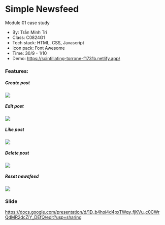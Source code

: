 # Simple Newsfeed

Module 01 case study

- By: Trần Minh Trí
- Class: C0824G1
- Tech stack: HTML, CSS, Javascript
- Icon pack: Font Awesome
- Time: 30/9 - 1/10
- Demo: https://scintillating-torrone-f1731b.netlify.app/

### Features:

##### Create post

![](https://i.giphy.com/media/v1.Y2lkPTc5MGI3NjExaXlpaWgzMGs3bnNtbDYzaDdjM2p3ZWd6enNxNjNwZmJhZzVpbmlocCZlcD12MV9pbnRlcm5hbF9naWZfYnlfaWQmY3Q9Zw/Oo9IvZFhicDNWKZebt/giphy.gif)

##### Edit post

![](https://i.giphy.com/media/v1.Y2lkPTc5MGI3NjExdWhqcWpqZ3AzejdxcTZvNmlocXFvcDF0dXdzZjNhYXloeXV2YWI1diZlcD12MV9pbnRlcm5hbF9naWZfYnlfaWQmY3Q9Zw/Rvh2Tmad85EgLtUmjD/giphy.gif)

##### Like post

![](https://i.giphy.com/media/v1.Y2lkPTc5MGI3NjExMjk2Z2tsaDMzeHh6eng4d2U2bGpmd3VuODhnbHJnM3VlcnhiajZnaCZlcD12MV9pbnRlcm5hbF9naWZfYnlfaWQmY3Q9Zw/vd2iktiqmsdWLNya99/giphy.gif)

##### Delete post

![](https://i.giphy.com/media/v1.Y2lkPTc5MGI3NjExMTk0M2Y3ZmNhZWQ2Nzh3b3kwNzBtajZlMXRzYjB3Z29vd3pxbnVobSZlcD12MV9pbnRlcm5hbF9naWZfYnlfaWQmY3Q9Zw/ZV8sMIUCqI3wgv0keI/giphy.gif)

##### Reset newsfeed

![](https://i.giphy.com/media/v1.Y2lkPTc5MGI3NjExeTMza2NyMG96ZjYzdWJsYTh3bjB3dHc4anl0bGR0dHN1dTF1dzcxdiZlcD12MV9pbnRlcm5hbF9naWZfYnlfaWQmY3Q9Zw/Q515HLeItnmXVVccMD/giphy.gif)

### Slide

https://docs.google.com/presentation/d/1D_b4hoi4d4pxTWqy_fjKVu_c0CWrQdMR2dcZiY_DEfQ/edit?usp=sharing

